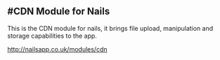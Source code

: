 #CDN Module for Nails
---
This is the CDN module for nails, it brings file upload, manipulation and storage capabilities to the app.

http://nailsapp.co.uk/modules/cdn